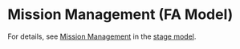 # Mission Management (FA Model)

<!--Kit: Ability Kit-->
<!--Subsystem: Ability-->
<!--Owner: @wkljy-->
<!--Designer: @li-weifeng2024-->
<!--Tester: @lixueqing513-->
<!--Adviser: @huipeizi-->

For details, see [Mission Management](mission-management-overview-sys.md) in the [stage model](ability-terminology.md#stage-model).
